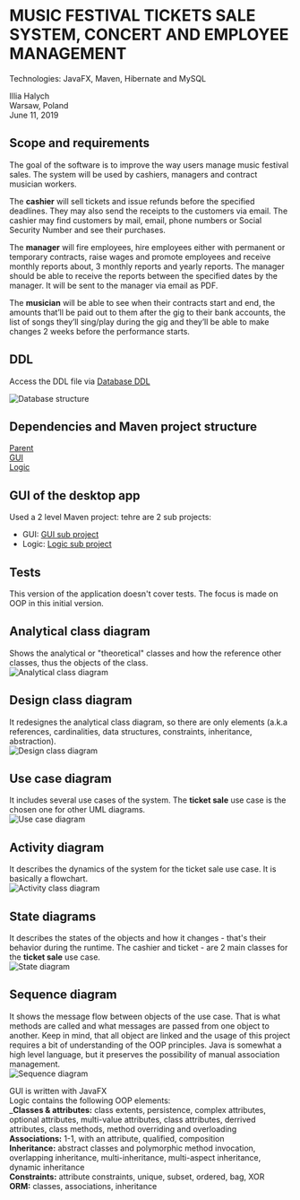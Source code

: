 # MUSIC FESTIVAL TICKETS SALE SYSTEM, CONCERT AND EMPLOYEE MANAGEMENT
Technologies: JavaFX, Maven, Hibernate and MySQL



Illia Halych  
Warsaw, Poland  
June 11, 2019  



## Scope and requirements
The goal of the software is to improve the way users manage music festival sales. The system will be used by cashiers, managers and contract musician workers.  

The **cashier** will sell tickets and issue refunds before the specified deadlines. They may also send the receipts to the customers via email. The cashier may find customers by mail, email, phone numbers or Social Security Number and see their purchases.  

The **manager** will fire employees, hire employees either with permanent or temporary contracts, raise wages and promote employees and receive monthly reports about, 3 monthly reports and yearly reports. The manager should be able to receive the reports between the specified dates by the manager. It will be sent to the manager via email as PDF.  

The **musician** will be able to see when their contracts start and end, the amounts that’ll be paid out to them after the gig to their bank accounts, the list of songs they’ll sing/play during the gig and they’ll be able to make changes 2 weeks before the performance starts.  



## DDL
Access the DDL file via [Database DDL](https://github.com/MiddleZwei/Ticketing-System/blob/master/DDLs.sql)  

![Database structure][database]  

## Dependencies and Maven project structure
[Parent](https://github.com/MiddleZwei/Ticketing-System/blob/master/pom.xml)  
[GUI](https://github.com/MiddleZwei/Ticketing-System/blob/master/gui/pom.xml)  
[Logic](https://github.com/MiddleZwei/Ticketing-System/blob/master/logic/pom.xml)  

## GUI of the desktop app
Used a 2 level Maven project: tehre are 2 sub projects:
- GUI: [GUI sub project](https://github.com/MiddleZwei/Ticketing-System/tree/master/gui)
- Logic: [Logic sub project](https://github.com/MiddleZwei/Ticketing-System/tree/master/logic)

## Tests
This version of the application doesn't cover tests. The focus is made on OOP in this initial version.



## Analytical class diagram
Shows the analytical or "theoretical" classes and how the reference other classes, thus the objects of the class.  
![Analytical class diagram][analytical_diagram]  

## Design class diagram
It redesignes the analytical class diagram, so there are only elements (a.k.a references, cardinalities, data structures, constraints, inheritance, abstraction).  
![Design class diagram][design_diagram]  

## Use case diagram
It includes several use cases of the system. The **ticket sale** use case is the chosen one for other UML diagrams.  
![Use case diagram][use_case_diagram]  

## Activity diagram
It describes the dynamics of the system for the ticket sale use case. It is basically a flowchart.  
![Activity class diagram][activity_diagram]  

## State diagrams
It describes the states of the objects and how it changes - that's their behavior during the runtime. The cashier and ticket - are 2 main classes for the **ticket sale** use case.  
![State diagram][state_diagram]  

## Sequence diagram
It shows the message flow between objects of the use case. That is what methods are called and what messages are passed from one object to another. Keep in mind, that all object are linked and the usage of this project requires a bit of understanding of the OOP principles. Java is somewhat a high level language, but it preserves the possibility of manual association management.  
![Sequence diagram][sequence_diagram]  



GUI is written with JavaFX  
Logic contains the following OOP elements:  
_**Classes & attributes:** class extents, persistence, complex attributes, optional attributes, multi-value attributes, class attributes, derrived attributes, class methods, method overriding and overloading  
**Associations:** 1-1, with an attribute, qualified, composition  
**Inheritance:** abstract classes and polymorphic method invocation, overlapping inheritance, multi-inheritance, multi-aspect inheritance, dynamic inheritance  
**Constraints:** attribute constraints, unique, subset, ordered, bag, XOR  
**ORM:** classes, associations, inheritance



[analytical_diagram]: https://gist.githubusercontent.com/MiddleZwei/3788ad557863a33c149608a75ee4191c/raw/0546c3ee35192d43ecec5e1846dd0d5c3e688a1e/Analytical_class_diagram.jpg "Analytical class diagram"

[design_diagram]: https://gist.githubusercontent.com/MiddleZwei/3788ad557863a33c149608a75ee4191c/raw/0546c3ee35192d43ecec5e1846dd0d5c3e688a1e/Design_class_diagram.jpg "Design class diagram"

[use_case_diagram]: https://gist.githubusercontent.com/MiddleZwei/3788ad557863a33c149608a75ee4191c/raw/0546c3ee35192d43ecec5e1846dd0d5c3e688a1e/Use_case_diagram.jpg "Use case diagram"

[activity_diagram]: https://gist.githubusercontent.com/MiddleZwei/3788ad557863a33c149608a75ee4191c/raw/0546c3ee35192d43ecec5e1846dd0d5c3e688a1e/Activity_diagram.jpg "Activity class diagram"

[state_diagram]: https://gist.githubusercontent.com/MiddleZwei/3788ad557863a33c149608a75ee4191c/raw/0546c3ee35192d43ecec5e1846dd0d5c3e688a1e/State_diagram.jpg "State diagram"

[sequence_diagram]: https://gist.githubusercontent.com/MiddleZwei/3788ad557863a33c149608a75ee4191c/raw/0546c3ee35192d43ecec5e1846dd0d5c3e688a1e/Sequence_Diagram.jpg "Sequence diagram"

[database]: https://gist.githubusercontent.com/MiddleZwei/3788ad557863a33c149608a75ee4191c/raw/08f0fc38d4c27fe1ce5088e747a8c82798d3910b/Database_structure.jpg "Database structure"
